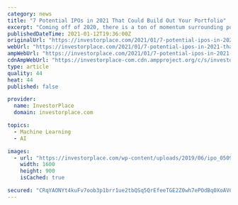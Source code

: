 ```yaml
---
category: news
title: "7 Potential IPOs in 2021 That Could Build Out Your Portfolio"
excerpt: "Coming off of 2020, there is a ton of momentum surrounding potential IPOs in 2021. So, here are some prospects to ride into the new year."
publishedDateTime: 2021-01-12T19:36:00Z
originalUrl: "https://investorplace.com/2021/01/7-potential-ipos-in-2021-that-could-build-out-portfolio/"
webUrl: "https://investorplace.com/2021/01/7-potential-ipos-in-2021-that-could-build-out-portfolio/"
ampWebUrl: "https://investorplace.com/2021/01/7-potential-ipos-in-2021-that-could-build-out-portfolio/amp/"
cdnAmpWebUrl: "https://investorplace-com.cdn.ampproject.org/c/s/investorplace.com/2021/01/7-potential-ipos-in-2021-that-could-build-out-portfolio/amp/"
type: article
quality: 44
heat: 44
published: false

provider:
  name: InvestorPlace
  domain: investorplace.com

topics:
  - Machine Learning
  - AI

images:
  - url: "https://investorplace.com/wp-content/uploads/2019/06/ipo_0509.jpg"
    width: 1600
    height: 900
    isCached: true

secured: "CRqYAONYt4kuFv7oob3p1brr1ue2tbQSq5QrEfeeTGE2Z0wh7ePOdBq0XoAVC2/SfeiqRflFwUkXTkKxYcGmk1ND0fOdsIMq35KvcatI2CBew1WAA7hLYLacOAC7FDPA9fgx4A8ynlw9ZdDo27gx58plKeIZmCF7VX6FV0NcQGrgk4U5wMcEERBlH2OEt3jz4HkdI8Nck4A4UbW48gWrhL4XCqligXbuvPHqf50PbyITUtRynmpW/BpjEJr6/BvR6BSPSJb8cysnaxy0lrBrQDuoqR3WhAArd2VzwmLRWxJqlsoyvmyKvu6OM19EyHQo7b5cODAOAXCjxe8OBpVYwloWt7WiJeEh4tur6+uYL1w=;DVYCWBkZ1F6A24wE8IG1zg=="
---
```


